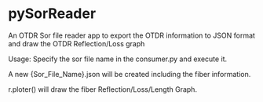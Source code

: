 # pySorReader
An OTDR Sor file reader app to export the OTDR information to JSON format and draw the OTDR Reflection/Loss graph


Usage:
Specify the sor file name in the consumer.py and execute it.

A new {Sor_File_Name}.json will be created including the fiber information.

r.ploter() will draw the fiber Reflection/Loss/Length Graph.
